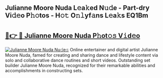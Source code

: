 ## Julianne Moore Nuda L𝚎a𝚔ed N𝚞𝚍e - Part-dry Vi𝚍𝚎o P𝚑𝚘tos - H𝚘𝚝 O𝚗𝚕yf𝚊ns L𝚎a𝚔s EQ1Bm

# <h2><a href="http://kf1fug.oniu.top/?m=Julianne+Moore+Nuda">🔗👉 🔴 Julianne Moore Nuda P𝚑ot𝚘𝚜 V𝚒d𝚎o</a></h2>

[![Julianne Moore Nuda Nu𝚍e𝚜](https://i.imgur.com/0qMVB7G.gif)](http://kf1fug.oniu.top/?m=Julianne+Moore+Nuda)
Online entertainer and digital artist Julianne Moore Nuda, famed for creating and sharing dance and lifestyle content via solo and collaborative dance routines and short videos. Outstanding set builder Julianne Moore Nuda, recognized for their remarkable abilities and accomplishments in constructing sets.  
